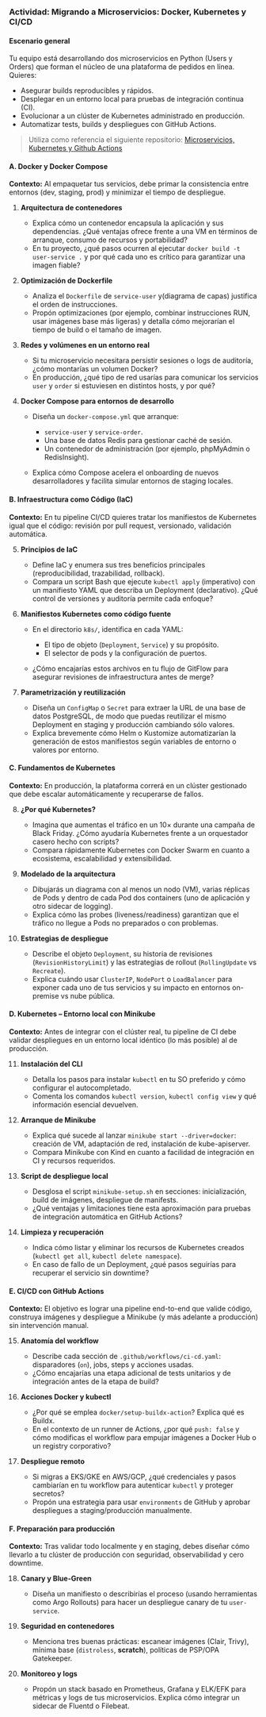 ### Actividad: **Migrando a Microservicios: Docker, Kubernetes y CI/CD**

#### Escenario general

Tu equipo está desarrollando dos microservicios en Python (Users y Orders) que forman el núcleo de una plataforma de pedidos en línea. Quieres:

* Asegurar builds reproducibles y rápidos.
* Desplegar en un entorno local para pruebas de integración continua (CI).
* Evolucionar a un clúster de Kubernetes administrado en producción.
* Automatizar tests, builds y despliegues con GitHub Actions.

>Utiliza como referencia el siguiente repositorio: [Microservicios, Kubernetes y Github Actions](https://github.com/axvg/CC3S2/tree/main/2025-1/actividades/27/microservices-k8s)

#### A. Docker y Docker Compose

**Contexto:** Al empaquetar tus servicios, debe primar la consistencia entre entornos (dev, staging, prod) y minimizar el tiempo de despliegue.

1. **Arquitectura de contenedores**

   * Explica cómo un contenedor encapsula la aplicación y sus dependencias. ¿Qué ventajas ofrece frente a una VM en términos de arranque, consumo de recursos y portabilidad?
   * En tu proyecto, ¿qué pasos ocurren al ejecutar `docker build -t user-service .` y por qué cada uno es crítico para garantizar una imagen fiable?

2. **Optimización de Dockerfile**

   * Analiza el `Dockerfile` de `service-user` y(diagrama de capas) justifica el orden de instrucciones.
   * Propón optimizaciones (por ejemplo, combinar instrucciones RUN, usar imágenes base más ligeras) y detalla cómo mejorarían el tiempo de build o el tamaño de imagen.

3. **Redes y volúmenes en un entorno real**

   * Si tu microservicio necesitara persistir sesiones o logs de auditoría, ¿cómo montarías un volumen Docker?
   * En producción, ¿qué tipo de red usarías para comunicar los servicios `user` y `order` si estuviesen en distintos hosts, y por qué?

4. **Docker Compose para entornos de desarrollo**

   * Diseña un `docker-compose.yml` que arranque:

     * `service-user` y `service-order`.
     * Una base de datos Redis para gestionar caché de sesión.
     * Un contenedor de administración (por ejemplo, phpMyAdmin o RedisInsight).
   * Explica cómo Compose acelera el onboarding de nuevos desarrolladores y facilita simular entornos de staging locales.

#### B. Infraestructura como Código (IaC)

**Contexto:** En tu pipeline CI/CD quieres tratar los manifiestos de Kubernetes igual que el código: revisión por pull request, versionado, validación automática.

5. **Principios de IaC**

   * Define IaC y enumera sus tres beneficios principales (reproducibilidad, trazabilidad, rollback).
   * Compara un script Bash que ejecute `kubectl apply` (imperativo) con un manifiesto YAML que describa un Deployment (declarativo). ¿Qué control de versiones y auditoría permite cada enfoque?

6. **Manifiestos Kubernetes como código fuente**

   * En el directorio `k8s/`, identifica en cada YAML:

     * El tipo de objeto (`Deployment`, `Service`) y su propósito.
     * El selector de pods y la configuración de puertos.
   * ¿Cómo encajarías estos archivos en tu flujo de GitFlow para asegurar revisiones de infraestructura antes de merge?

7. **Parametrización y reutilización**

   * Diseña un `ConfigMap` o `Secret` para extraer la URL de una base de datos PostgreSQL, de modo que puedas reutilizar el mismo Deployment en staging y producción cambiando sólo valores.
   * Explica brevemente cómo Helm o Kustomize automatizarían la generación de estos manifiestos según variables de entorno o valores por entorno.


#### C. Fundamentos de Kubernetes

**Contexto:** En producción, la plataforma correrá en un clúster gestionado que debe escalar automáticamente y recuperarse de fallos.

8. **¿Por qué Kubernetes?**

   * Imagina que aumentas el tráfico en un 10× durante una campaña de Black Friday. ¿Cómo ayudaría Kubernetes frente a un orquestador casero hecho con scripts?
   * Compara rápidamente Kubernetes con Docker Swarm en cuanto a ecosistema, escalabilidad y extensibilidad.

9. **Modelado de la arquitectura**

   * Dibujarás un diagrama con al menos un nodo (VM), varias réplicas de Pods y dentro de cada Pod dos containers (uno de aplicación y otro sidecar de logging).
   * Explica cómo las probes (liveness/readiness) garantizan que el tráfico no llegue a Pods no preparados o con problemas.

10. **Estrategias de despliegue**

    * Describe el objeto `Deployment`, su historia de revisiones (`RevisionHistoryLimit`) y las estrategias de rollout (`RollingUpdate` vs `Recreate`).
    * Explica cuándo usar `ClusterIP`, `NodePort` o `LoadBalancer` para exponer cada uno de tus servicios y su impacto en entornos on-premise vs nube pública.


#### D. Kubernetes – Entorno local con Minikube

**Contexto:** Antes de integrar con el clúster real, tu pipeline de CI debe validar despliegues en un entorno local idéntico (lo más posible) al de producción.

11. **Instalación del CLI**

    * Detalla los pasos para instalar `kubectl` en tu SO preferido y cómo configurar el autocompletado.
    * Comenta los comandos `kubectl version`, `kubectl config view` y qué información esencial devuelven.

12. **Arranque de Minikube**

    * Explica qué sucede al lanzar `minikube start --driver=docker`: creación de VM, adaptación de red, instalación de kube-apiserver.
    * Compara Minikube con Kind en cuanto a facilidad de integración en CI y recursos requeridos.

13. **Script de despliegue local**

    * Desglosa el script `minikube-setup.sh` en secciones: inicialización, build de imágenes, despliegue de manifests.
    * ¿Qué ventajas y limitaciones tiene esta aproximación para pruebas de integración automática en GitHub Actions?

14. **Limpieza y recuperación**

    * Indica cómo listar y eliminar los recursos de Kubernetes creados (`kubectl get all`, `kubectl delete namespace`).
    * En caso de fallo de un Deployment, ¿qué pasos seguirías para recuperar el servicio sin downtime?


#### E. CI/CD con GitHub Actions

**Contexto:** El objetivo es lograr una pipeline end-to-end que valide código, construya imágenes y despliegue a Minikube (y más adelante a producción) sin intervención manual.

15. **Anatomía del workflow**

    * Describe cada sección de `.github/workflows/ci-cd.yaml`: disparadores (`on`), jobs, steps y acciones usadas.
    * ¿Cómo encajarías una etapa adicional de tests unitarios y de integración antes de la etapa de build?

16. **Acciones Docker y kubectl**

    * ¿Por qué se emplea `docker/setup-buildx-action`? Explica qué es Buildx.
    * En el contexto de un runner de Actions, ¿por qué `push: false` y cómo modificas el workflow para empujar imágenes a Docker Hub o un registry corporativo?

17. **Despliegue remoto**

    * Si migras a EKS/GKE en AWS/GCP, ¿qué credenciales y pasos cambiarían en tu workflow para autenticar `kubectl` y proteger secretos?
    * Propón una estrategia para usar `environments` de GitHub y aprobar despliegues a staging/producción manualmente.

#### F. Preparación para producción

**Contexto:** Tras validar todo localmente y en staging, debes diseñar cómo llevarlo a tu clúster de producción con seguridad, observabilidad y cero downtime.

18. **Canary y Blue-Green**

    * Diseña un manifiesto o describirías el proceso (usando herramientas como Argo Rollouts) para hacer un despliegue canary de tu `user-service`.

19. **Seguridad en contenedores**

    * Menciona tres buenas prácticas: escanear imágenes (Clair, Trivy), mínima base (`distroless`, **scratch**), políticas de PSP/OPA Gatekeeper.

20. **Monitoreo y logs**

    * Propón un stack basado en Prometheus, Grafana y ELK/EFK para métricas y logs de tus microservicios. Explica cómo integrar un sidecar de Fluentd o Filebeat.
